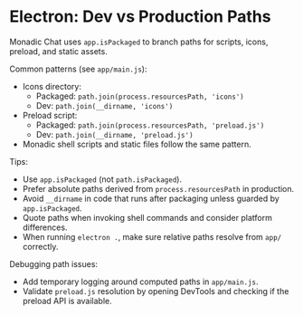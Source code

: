 # Electron: Dev vs Production Paths

Monadic Chat uses `app.isPackaged` to branch paths for scripts, icons, preload, and static assets.

Common patterns (see `app/main.js`):
- Icons directory:
  - Packaged: `path.join(process.resourcesPath, 'icons')`
  - Dev: `path.join(__dirname, 'icons')`
- Preload script:
  - Packaged: `path.join(process.resourcesPath, 'preload.js')`
  - Dev: `path.join(__dirname, 'preload.js')`
- Monadic shell scripts and static files follow the same pattern.

Tips:
- Use `app.isPackaged` (not `path.isPackaged`).
- Prefer absolute paths derived from `process.resourcesPath` in production.
- Avoid `__dirname` in code that runs after packaging unless guarded by `app.isPackaged`.
- Quote paths when invoking shell commands and consider platform differences.
- When running `electron .`, make sure relative paths resolve from `app/` correctly.

Debugging path issues:
- Add temporary logging around computed paths in `app/main.js`.
- Validate `preload.js` resolution by opening DevTools and checking if the preload API is available.
